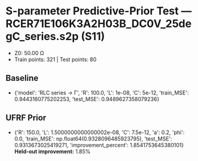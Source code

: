 # S-parameter Predictive-Prior Test — RCER71E106K3A2H03B_DC0V_25degC_series.s2p (S11)
- Z0: 50.00 Ω
- Train points: 321  |  Test points: 80

## Baseline
- {'model': 'RLC series -> Γ', 'R': 100.0, 'L': 1e-08, 'C': 5e-12, 'train_MSE': 0.9443160775202253, 'test_MSE': 0.9489627358079236}

## UFRF Prior
- {'R': 150.0, 'L': 1.5000000000000002e-08, 'C': 7.5e-12, 'a': 0.2, 'phi': 0.0, 'train_MSE': np.float64(0.9328096485923795), 'test_MSE': 0.9313673025419271, 'improvement_percent': 1.8541753645380101}
**Held-out improvement:** 1.85%